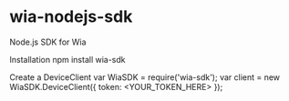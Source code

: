 # wia-nodejs-sdk
Node.js SDK for Wia

Installation
npm install wia-sdk

Create a DeviceClient
var WiaSDK = require('wia-sdk');
var client = new WiaSDK.DeviceClient({
  token: <YOUR_TOKEN_HERE>
});

